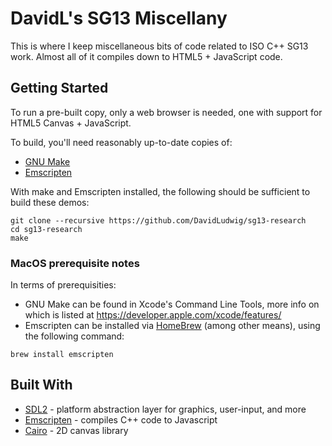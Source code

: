 # DavidL's SG13 Miscellany

This is where I keep miscellaneous bits of code related to ISO C++ SG13 work.  Almost all of it compiles down to HTML5 + JavaScript code.

## Getting Started

To run a pre-built copy, only a web browser is needed, one with support for HTML5 Canvas + JavaScript.

To build, you'll need reasonably up-to-date copies of:
* [GNU Make](https://www.gnu.org/software/make/)
* [Emscripten](http://emscripten.org/)

With make and Emscripten installed, the following should be sufficient to build these demos:

```
git clone --recursive https://github.com/DavidLudwig/sg13-research
cd sg13-research
make
```

### MacOS prerequisite notes

In terms of prerequisities:
* GNU Make can be found in Xcode's Command Line Tools, more info on which is listed at https://developer.apple.com/xcode/features/
* Emscripten can be installed via [HomeBrew](https://brew.sh) (among other means), using the following command:

```brew install emscripten```


## Built With

* [SDL2](https://libsdl.org) - platform abstraction layer for graphics, user-input, and more
* [Emscripten](https://emscripten.org) - compiles C++ code to Javascript
* [Cairo](https://www.cairographics.org/) - 2D canvas library
